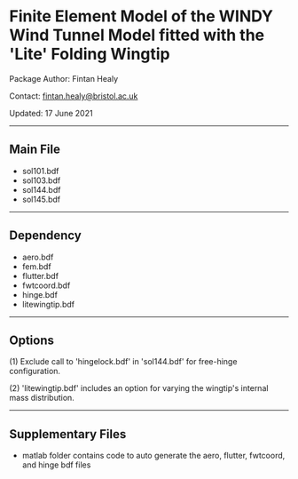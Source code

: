 # Finite Element Model of the WINDY Wind Tunnel Model fitted with the 'Lite' Folding Wingtip
Package Author: Fintan Healy

Contact: fintan.healy@bristol.ac.uk

Updated: 17 June 2021

-------------------
Main File
-------------------
- sol101.bdf
- sol103.bdf
- sol144.bdf
- sol145.bdf

-------------------
Dependency
-------------------
- aero.bdf
- fem.bdf
- flutter.bdf
- fwtcoord.bdf
- hinge.bdf
- litewingtip.bdf

-------------------
Options
-------------------
(1) Exclude call to 'hingelock.bdf' in 'sol144.bdf' for free-hinge configuration.

(2) 'litewingtip.bdf' includes an option for varying the wingtip's internal mass distribution.

-------------------
Supplementary Files
-------------------
- matlab folder contains code to auto generate the aero, flutter, fwtcoord, and hinge bdf files
